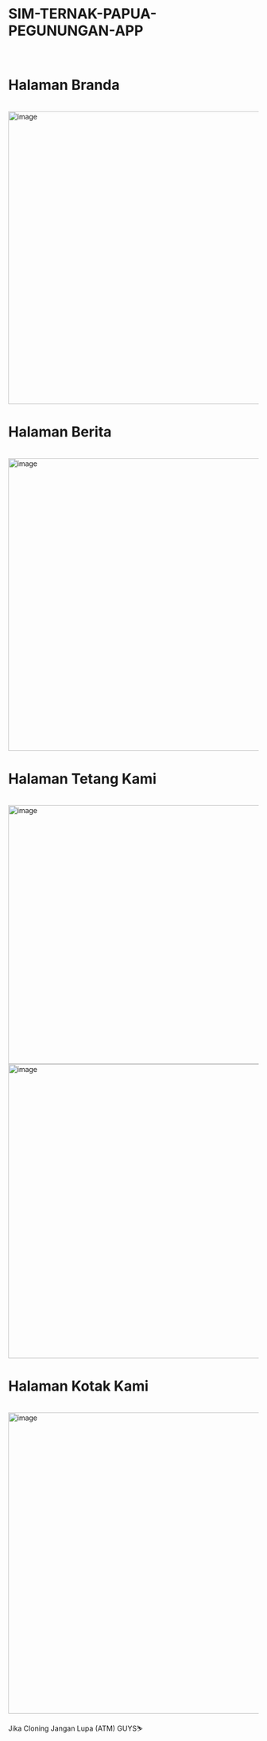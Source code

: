 # SIM-TERNAK-PAPUA-PEGUNUNGAN-APP

<br>

# Halaman Branda

<br>
<img width="1050" height="588" alt="image" src="https://github.com/user-attachments/assets/023a964f-282f-40b6-8502-cff20ad6dd17" />

<br>

# Halaman Berita

<br>
<img width="1049" height="588" alt="image" src="https://github.com/user-attachments/assets/fccd60e6-66fd-4cd7-90d8-6bc947450a03" />

<br>

# Halaman Tetang Kami

<br>
<img width="1038" height="520" alt="image" src="https://github.com/user-attachments/assets/5cdeff0e-c11b-4ddf-ad2c-bfc57299db55" />
<br>
<img width="1050" height="591" alt="image" src="https://github.com/user-attachments/assets/627e7999-2f25-4a4c-a13a-99820002420f" />
<br>

# Halaman Kotak Kami
<br>
<img width="853" height="605" alt="image" src="https://github.com/user-attachments/assets/5d8a6774-27a4-4227-8c47-074eceac1bfb" />

<br>

Jika Cloning Jangan Lupa (ATM) GUYS⛷️





